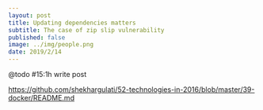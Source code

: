 ```yaml
---
layout: post
title: Updating dependencies matters
subtitle: The case of zip slip vulnerability
published: false
image: ../img/people.png
date: 2019/2/14
---
```


@todo #15:1h write post

https://github.com/shekhargulati/52-technologies-in-2016/blob/master/39-docker/README.md